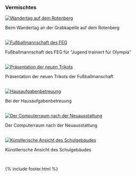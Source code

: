 ---
---

<h3>
  Vermischtes
</h3>
<div id="links">
  <div class="row">
    <div class="col-lg-4">
      <a href="http://www.feg-stuttgart.de/bilder/galerie/vermischt/high/a1.jpg" title="Wandertag auf dem Rotenberg" data-gallery onclick="LoadGallery();">
        <img class="img-thumbnail gallery" fallback="http://www.feg-stuttgart.de/bilder/galerie/vermischt/a1.jpg" alt="Wandertag auf dem Rotenberg" src="https://github-camo.global.ssl.fastly.net/d10a9583598ed76e89211915050c996307f6f08c/687474703a2f2f7777772e6665672d7374757474676172742e64652f62696c6465722f67616c657269652f7665726d69736368742f61312e6a7067"/>
      </a>
      <p>
        Beim Wandertag an der Grabkapelle auf dem Rotenberg
      </p>
      <br/>
    </div>
    <div class="col-lg-4">
      <a href="http://www.feg-stuttgart.de/bilder/galerie/vermischt/high/a2.jpg" title="Fußballmannschaft des FEG" data-gallery onclick="LoadGallery();">
        <img class="img-thumbnail gallery" fallback="http://www.feg-stuttgart.de/bilder/galerie/vermischt/a2.jpg" alt="Fußballmannschaft des FEG" src="https://github-camo.global.ssl.fastly.net/2d7e4856f91c3c95ccd23259f4c01da06ac61b35/687474703a2f2f7777772e6665672d7374757474676172742e64652f62696c6465722f67616c657269652f7665726d69736368742f61322e6a7067" />
      </a>
      <p>
        Fußballmannschaft des FEG für "Jugend trainiert für Olympia"
      </p>
      <br/>
    </div>
    <div class="col-lg-4">
      <a href="http://www.feg-stuttgart.de/bilder/galerie/vermischt/high/a3.jpg" title="Präsentation der neuen Trikots" data-gallery onclick="LoadGallery();">
        <img class="img-thumbnail gallery" fallback="http://www.feg-stuttgart.de/bilder/galerie/vermischt/a3.jpg" alt="Präsentation der neuen Trikots" src="https://github-camo.global.ssl.fastly.net/929d7d141221934ff7402286d13887dcd25cc401/687474703a2f2f7777772e6665672d7374757474676172742e64652f62696c6465722f67616c657269652f7665726d69736368742f61332e6a7067" />
      </a>
      <p>
        Präsentation der neuen Trikots der Fußballmanschaft
      </p>
      <br/>
    </div>
    <div class="col-lg-4">
      <a href="http://www.feg-stuttgart.de/bilder/galerie/vermischt/high/a4.jpg" title="Hausaufgabenbetreuung" data-gallery onclick="LoadGallery();">
        <img class="img-thumbnail gallery" fallback="http://www.feg-stuttgart.de/bilder/galerie/vermischt/a4.jpg" alt="Hausaufgabenbetreuung" src="https://github-camo.global.ssl.fastly.net/7ec8adbcc5115b38ba9aaef9f62907223c57a38e/687474703a2f2f7777772e6665672d7374757474676172742e64652f62696c6465722f67616c657269652f7665726d69736368742f61342e6a7067" />
      </a>
      <p>
        Bei der Hausaufgabenbetreuung
      </p>
      <br/>
    </div>
    <div class="col-lg-4">
      <a href="http://www.feg-stuttgart.de/bilder/galerie/vermischt/high/a5.jpg" title="Der Computerraum nach der Neuausstattung" data-gallery onclick="LoadGallery();">
        <img class="img-thumbnail gallery" fallback="http://www.feg-stuttgart.de/bilder/galerie/vermischt/a5.jpg" alt="Der Computerraum nach der Neuausstattung" src="https://github-camo.global.ssl.fastly.net/2cf74798b023549134140c1ad0a0e5509636aea6/687474703a2f2f7777772e6665672d7374757474676172742e64652f62696c6465722f67616c657269652f7665726d69736368742f61352e6a7067" />
      </a>
      <p>
        Der Computerraum nach der Neuausstattung
      </p>
      <br/>
    </div>
    <div class="col-lg-4">
      <a href="http://www.feg-stuttgart.de/bilder/galerie/vermischt/high/a6.jpg" title="Künstlerische Ansicht des Schulgebäudes" data-gallery onclick="LoadGallery();">
        <img class="img-thumbnail gallery" fallback="http://www.feg-stuttgart.de/bilder/galerie/vermischt/a6.jpg" alt="Künstlerische Ansicht des Schulgebäudes" src="https://github-camo.global.ssl.fastly.net/2a5222fb2bfa1a1cc082927a3ed60f66ee329724/687474703a2f2f7777772e6665672d7374757474676172742e64652f62696c6465722f67616c657269652f7665726d69736368742f61362e6a7067" />
      </a>
      <p>
        Künstlerische Ansicht des Schulgebäudes
      </p>
      <br/>
    </div>
  </div>
</div>

{% include footer.html %}
